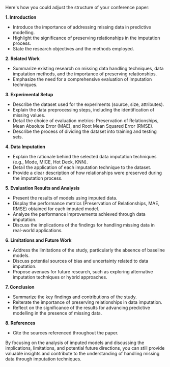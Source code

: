 Here's how you could adjust the structure of your conference paper:

**1. Introduction**
   - Introduce the importance of addressing missing data in predictive modelling.
   - Highlight the significance of preserving relationships in the imputation process.
   - State the research objectives and the methods employed.

**2. Related Work**
   - Summarize existing research on missing data handling techniques, data imputation methods, and the importance of preserving relationships.
   - Emphasize the need for a comprehensive evaluation of imputation techniques.

**3. Experimental Setup**
   - Describe the dataset used for the experiments (source, size, attributes).
   - Explain the data preprocessing steps, including the identification of missing values.
   - Detail the choice of evaluation metrics: Preservation of Relationships, Mean Absolute Error (MAE), and Root Mean Squared Error (RMSE).
   - Describe the process of dividing the dataset into training and testing sets.

**4. Data Imputation**
   - Explain the rationale behind the selected data imputation techniques (e.g., Mode, MICE, Hot Deck, KNN).
   - Detail the application of each imputation technique to the dataset.
   - Provide a clear description of how relationships were preserved during the imputation process.

**5. Evaluation Results and Analysis**
   - Present the results of models using imputed data.
   - Display the performance metrics (Preservation of Relationships, MAE, RMSE) obtained for each imputed model.
   - Analyze the performance improvements achieved through data imputation.
   - Discuss the implications of the findings for handling missing data in real-world applications.

**6. Limitations and Future Work**
   - Address the limitations of the study, particularly the absence of baseline models.
   - Discuss potential sources of bias and uncertainty related to data imputation.
   - Propose avenues for future research, such as exploring alternative imputation techniques or hybrid approaches.

**7. Conclusion**
   - Summarize the key findings and contributions of the study.
   - Reiterate the importance of preserving relationships in data imputation.
   - Reflect on the significance of the results for advancing predictive modelling in the presence of missing data.

**8. References**
   - Cite the sources referenced throughout the paper.

By focusing on the analysis of imputed models and discussing the implications, limitations, and potential future directions, you can still provide valuable insights and contribute to the understanding of handling missing data through imputation techniques.
